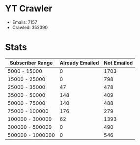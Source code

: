 # YT Crawler
- Emails: 7157
- Crawled: 352390

# Stats
| Subscriber Range  | Already Emailed | Not Emailed |
|-------|-------|-------|
| 5000 - 15000 | 0 | 1703 |
| 15000 - 25000 | 0 | 798 |
| 25000 - 35000 | 47 | 478 |
| 35000 - 50000 | 148 | 409 |
| 50000 - 75000 | 140 | 488 |
| 75000 - 100000 | 176 | 279 |
| 100000 - 300000 | 62 | 1393 |
| 300000 - 500000 | 0 | 490 |
| 500000 - 1000000 | 0 | 546 |
